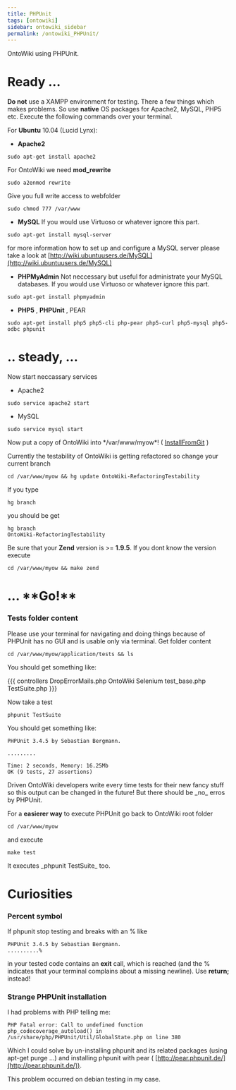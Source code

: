 ```yaml
---
title: PHPUnit
tags: [ontowiki]
sidebar: ontowiki_sidebar
permalink: /ontowiki_PHPUnit/
---
```

OntoWiki using PHPUnit.

# Ready ...

**Do not** use a XAMPP environment for testing. There a few things which makes problems. So use **native** OS packages for Apache2, MySQL, PHP5 etc. Execute the following commands over your terminal.

For **Ubuntu** 10.04 (Lucid Lynx):

- **Apache2**
```
sudo apt-get install apache2
```

For OntoWiki we need **mod\_rewrite**

```
sudo a2enmod rewrite
```

Give you full write access to webfolder

```
sudo chmod 777 /var/www
```

- **MySQL** If you would use Virtuoso or whatever ignore this part. 
```
sudo apt-get install mysql-server
```

for more information how to set up and configure a MySQL server please take a look at [http://wiki.ubuntuusers.de/MySQL](http://wiki.ubuntuusers.de/MySQL)

- **PHPMyAdmin** Not neccessary but useful for administrate your MySQL databases. If you would use Virtuoso or whatever ignore this part.
```
sudo apt-get install phpmyadmin
```

- **PHP5** , **PHPUnit** , PEAR
```
sudo apt-get install php5 php5-cli php-pear php5-curl php5-mysql php5-odbc phpunit
```

# .. steady, ...

Now start neccassary services

- Apache2
```
sudo service apache2 start
```

- MySQL
```
sudo service mysql start
```

Now put a copy of OntoWiki into \*/var/www/myow\*! ( [InstallFromGit](InstallFromGit) )

Currently the testability of OntoWiki is getting refactored so change your current branch

```
cd /var/www/myow && hg update OntoWiki-RefactoringTestability
```

If you type

```
hg branch
```

you should be get

```
hg branch 
OntoWiki-RefactoringTestability
```

Be sure that your **Zend** version is >= **1.9.5**. If you dont know the version execute

```
cd /var/www/myow && make zend
```

# ... \*\*Go!\*\*

### Tests folder content

Please use your terminal for navigating and doing things because of PHPUnit has no GUI and is usable only via terminal. Get folder content

```
cd /var/www/myow/application/tests && ls
```

You should get something like:

{{{ controllers DropErrorMails.php OntoWiki Selenium test\_base.php TestSuite.php }}}

Now take a test

```
phpunit TestSuite
```

You should get something like:

```
PHPUnit 3.4.5 by Sebastian Bergmann.

.........

Time: 2 seconds, Memory: 16.25Mb
OK (9 tests, 27 assertions)
```

Driven OntoWiki developers write every time tests for their new fancy stuff so this output can be changed in the future! But there should be \_no\_ erros by PHPUnit.

For a **easierer way** to execute PHPUnit go back to OntoWiki root folder

```
cd /var/www/myow
```

and execute

```
make test
```

It executes \_phpunit TestSuite\_ too.

# Curiosities

### Percent symbol

If phpunit stop testing and breaks with an % like

```
PHPUnit 3.4.5 by Sebastian Bergmann.
..........%
```

in your tested code contains an **exit** call, which is reached (and the % indicates that your terminal complains about a missing newline). Use **return;** instead!

### Strange PHPUnit installation

I had problems with PHP telling me:

```
PHP Fatal error: Call to undefined function php_codecoverage_autoload() in /usr/share/php/PHPUnit/Util/GlobalState.php on line 380
```

Which I could solve by un-installing phpunit and its related packages (using apt-get purge …) and installing phpunit with pear ( [http://pear.phpunit.de/](http://pear.phpunit.de/)).

This problem occurred on debian testing in my case.

